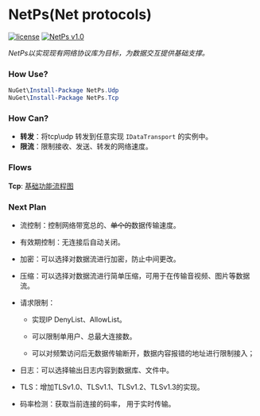 # NetPs(Net protocols)

[![license](https://img.shields.io/github/license/NetProtocols/NetPs)](https://github.com/NetProtocols/NetPs/blob/main/LICENSE)
[![NetPs v1.0](https://github.com/NetProtocols/NetPs/actions/workflows/dotnet-desktop.yml/badge.svg)](https://github.com/NetProtocols/NetPs/actions/workflows/dotnet-desktop.yml)

*NetPs以实现现有网络协议库为目标，为数据交互提供基础支撑。*

### How Use?

```powershell
NuGet\Install-Package NetPs.Udp
NuGet\Install-Package NetPs.Tcp
```

### How Can?

- **转发**：将tcp\udp 转发到任意实现 ```IDataTransport``` 的实例中。
- **限流**：限制接收、发送、转发的网络速度。

### Flows

**Tcp**: [基础功能流程图](src/NetPs.Tcp/doc/readme.md)

### Next Plan

- 流控制：控制网络带宽总的、~~单个的~~数据传输速度。

- 有效期控制：无连接后自动关闭。

- 加密：可以选择对数据流进行加密，防止中间更改。

- 压缩：可以选择对数据流进行简单压缩，可用于在传输音视频、图片等数据流。

- 请求限制：
  
  - 实现IP DenyList、AllowList。
  
  - 可以限制单用户、总最大连接数。
  
  - 可以对频繁访问后无数据传输断开，数据内容报错的地址进行限制接入；

- 日志：可以选择输出日志内容到数据库、文件中。

- TLS：增加TLSv1.0、TLSv1.1、TLSv1.2、TLSv1.3的实现。

- 码率检测：获取当前连接的码率， 用于实时传输。